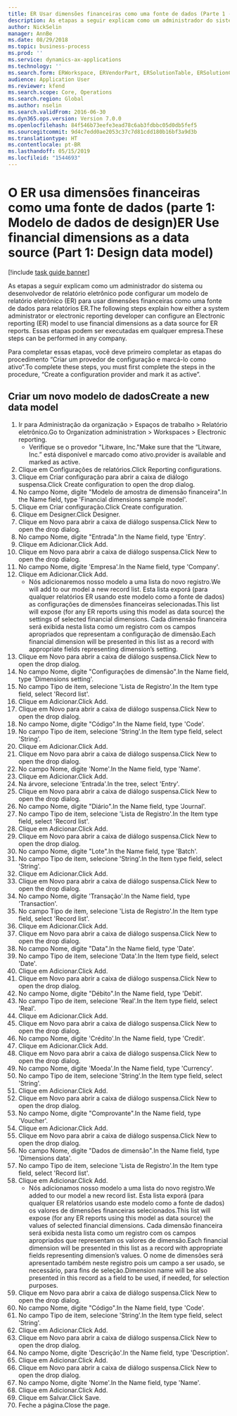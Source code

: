 ```yaml
---
title: ER Usar dimensões financeiras como uma fonte de dados (Parte 1 - Criar modelo de dados)
description: As etapas a seguir explicam como um administrador do sistema ou desenvolvedor de relatório eletrônico pode configurar um modelo de relatório eletrônico (ER) para usar dimensões financeiras como uma fonte de dados para relatórios ER.
author: NickSelin
manager: AnnBe
ms.date: 08/29/2018
ms.topic: business-process
ms.prod: ''
ms.service: dynamics-ax-applications
ms.technology: ''
ms.search.form: ERWorkspace, ERVendorPart, ERSolutionTable, ERSolutionCreateDropDialog, ERDataModelDesigner, ERDataModelContentsItemCreationDialog
audience: Application User
ms.reviewer: kfend
ms.search.scope: Core, Operations
ms.search.region: Global
ms.author: nselin
ms.search.validFrom: 2016-06-30
ms.dyn365.ops.version: Version 7.0.0
ms.openlocfilehash: 84f546b73eefe3ead78c6ab3fdbbc05d0db5fef5
ms.sourcegitcommit: 9d4c7edd0ae2053c37c7d81cdd180b16bf3a9d3b
ms.translationtype: HT
ms.contentlocale: pt-BR
ms.lasthandoff: 05/15/2019
ms.locfileid: "1544693"
---
```

# <a name="er-use-financial-dimensions-as-a-data-source-part-1-design-data-model"></a><span data-ttu-id="72d9d-103">O ER usa dimensões financeiras como uma fonte de dados (parte 1: Modelo de dados de design)</span><span class="sxs-lookup"><span data-stu-id="72d9d-103">ER Use financial dimensions as a data source (Part 1: Design data model)</span></span>

[!include [task guide banner](../../includes/task-guide-banner.md)]

<span data-ttu-id="72d9d-104">As etapas a seguir explicam como um administrador do sistema ou desenvolvedor de relatório eletrônico pode configurar um modelo de relatório eletrônico (ER) para usar dimensões financeiras como uma fonte de dados para relatórios ER.</span><span class="sxs-lookup"><span data-stu-id="72d9d-104">The following steps explain how either a system administrator or electronic reporting developer can configure an Electronic reporting (ER) model to use financial dimensions as a data source for ER reports.</span></span> <span data-ttu-id="72d9d-105">Essas etapas podem ser executadas em qualquer empresa.</span><span class="sxs-lookup"><span data-stu-id="72d9d-105">These steps can be performed in any company.</span></span>

<span data-ttu-id="72d9d-106">Para completar essas etapas, você deve primeiro completar as etapas do procedimento “Criar um provedor de configuração e marcá-lo como ativo“.</span><span class="sxs-lookup"><span data-stu-id="72d9d-106">To complete these steps, you must first complete the steps in the procedure, “Create a configuration provider and mark it as active”.</span></span>


## <a name="create-a-new-data-model"></a><span data-ttu-id="72d9d-107">Criar um novo modelo de dados</span><span class="sxs-lookup"><span data-stu-id="72d9d-107">Create a new data model</span></span>
1. <span data-ttu-id="72d9d-108">Ir para Administração da organização > Espaços de trabalho > Relatório eletrônico.</span><span class="sxs-lookup"><span data-stu-id="72d9d-108">Go to Organization administration > Workspaces > Electronic reporting.</span></span>
    * <span data-ttu-id="72d9d-109">Verifique se o provedor "Litware, Inc."</span><span class="sxs-lookup"><span data-stu-id="72d9d-109">Make sure that the “Litware, Inc.”</span></span> <span data-ttu-id="72d9d-110">está disponível e marcado como ativo.</span><span class="sxs-lookup"><span data-stu-id="72d9d-110">provider is available and marked as active.</span></span>  
2. <span data-ttu-id="72d9d-111">Clique em Configurações de relatórios.</span><span class="sxs-lookup"><span data-stu-id="72d9d-111">Click Reporting configurations.</span></span>
3. <span data-ttu-id="72d9d-112">Clique em Criar configuração para abrir a caixa de diálogo suspensa.</span><span class="sxs-lookup"><span data-stu-id="72d9d-112">Click Create configuration to open the drop dialog.</span></span>
4. <span data-ttu-id="72d9d-113">No campo Nome, digite "Modelo de amostra de dimensão financeira".</span><span class="sxs-lookup"><span data-stu-id="72d9d-113">In the Name field, type 'Financial dimensions sample model'.</span></span>
5. <span data-ttu-id="72d9d-114">Clique em Criar configuração.</span><span class="sxs-lookup"><span data-stu-id="72d9d-114">Click Create configuration.</span></span>
6. <span data-ttu-id="72d9d-115">Clique em Designer.</span><span class="sxs-lookup"><span data-stu-id="72d9d-115">Click Designer.</span></span>
7. <span data-ttu-id="72d9d-116">Clique em Novo para abrir a caixa de diálogo suspensa.</span><span class="sxs-lookup"><span data-stu-id="72d9d-116">Click New to open the drop dialog.</span></span>
8. <span data-ttu-id="72d9d-117">No campo Nome, digite "Entrada".</span><span class="sxs-lookup"><span data-stu-id="72d9d-117">In the Name field, type 'Entry'.</span></span>
9. <span data-ttu-id="72d9d-118">Clique em Adicionar.</span><span class="sxs-lookup"><span data-stu-id="72d9d-118">Click Add.</span></span>
10. <span data-ttu-id="72d9d-119">Clique em Novo para abrir a caixa de diálogo suspensa.</span><span class="sxs-lookup"><span data-stu-id="72d9d-119">Click New to open the drop dialog.</span></span>
11. <span data-ttu-id="72d9d-120">No campo Nome, digite 'Empresa'.</span><span class="sxs-lookup"><span data-stu-id="72d9d-120">In the Name field, type 'Company'.</span></span>
12. <span data-ttu-id="72d9d-121">Clique em Adicionar.</span><span class="sxs-lookup"><span data-stu-id="72d9d-121">Click Add.</span></span>
    * <span data-ttu-id="72d9d-122">Nós adicionaremos nosso modelo a uma lista do novo registro.</span><span class="sxs-lookup"><span data-stu-id="72d9d-122">We will add to our model a new record list.</span></span> <span data-ttu-id="72d9d-123">Esta lista exporá (para qualquer relatórios ER usando este modelo como a fonte de dados) as configurações de dimensões financeiras selecionadas.</span><span class="sxs-lookup"><span data-stu-id="72d9d-123">This list will expose (for any ER reports using this model as data source) the settings of selected financial dimensions.</span></span> <span data-ttu-id="72d9d-124">Cada dimensão financeira será exibida nesta lista como um registro com os campos apropriados que representam a configuração de dimensão.</span><span class="sxs-lookup"><span data-stu-id="72d9d-124">Each financial dimension will be presented in this list as a record with appropriate fields representing dimension’s setting.</span></span>  
13. <span data-ttu-id="72d9d-125">Clique em Novo para abrir a caixa de diálogo suspensa.</span><span class="sxs-lookup"><span data-stu-id="72d9d-125">Click New to open the drop dialog.</span></span>
14. <span data-ttu-id="72d9d-126">No campo Nome, digite "Configurações de dimensão".</span><span class="sxs-lookup"><span data-stu-id="72d9d-126">In the Name field, type 'Dimensions setting'.</span></span>
15. <span data-ttu-id="72d9d-127">No campo Tipo de item, selecione 'Lista de Registro'.</span><span class="sxs-lookup"><span data-stu-id="72d9d-127">In the Item type field, select 'Record list'.</span></span>
16. <span data-ttu-id="72d9d-128">Clique em Adicionar.</span><span class="sxs-lookup"><span data-stu-id="72d9d-128">Click Add.</span></span>
17. <span data-ttu-id="72d9d-129">Clique em Novo para abrir a caixa de diálogo suspensa.</span><span class="sxs-lookup"><span data-stu-id="72d9d-129">Click New to open the drop dialog.</span></span>
18. <span data-ttu-id="72d9d-130">No campo Nome, digite "Código".</span><span class="sxs-lookup"><span data-stu-id="72d9d-130">In the Name field, type 'Code'.</span></span>
19. <span data-ttu-id="72d9d-131">No campo Tipo de item, selecione 'String'.</span><span class="sxs-lookup"><span data-stu-id="72d9d-131">In the Item type field, select 'String'.</span></span>
20. <span data-ttu-id="72d9d-132">Clique em Adicionar.</span><span class="sxs-lookup"><span data-stu-id="72d9d-132">Click Add.</span></span>
21. <span data-ttu-id="72d9d-133">Clique em Novo para abrir a caixa de diálogo suspensa.</span><span class="sxs-lookup"><span data-stu-id="72d9d-133">Click New to open the drop dialog.</span></span>
22. <span data-ttu-id="72d9d-134">No campo Nome, digite 'Nome'.</span><span class="sxs-lookup"><span data-stu-id="72d9d-134">In the Name field, type 'Name'.</span></span>
23. <span data-ttu-id="72d9d-135">Clique em Adicionar.</span><span class="sxs-lookup"><span data-stu-id="72d9d-135">Click Add.</span></span>
24. <span data-ttu-id="72d9d-136">Na árvore, selecione 'Entrada'.</span><span class="sxs-lookup"><span data-stu-id="72d9d-136">In the tree, select 'Entry'.</span></span>
25. <span data-ttu-id="72d9d-137">Clique em Novo para abrir a caixa de diálogo suspensa.</span><span class="sxs-lookup"><span data-stu-id="72d9d-137">Click New to open the drop dialog.</span></span>
26. <span data-ttu-id="72d9d-138">No campo Nome, digite "Diário".</span><span class="sxs-lookup"><span data-stu-id="72d9d-138">In the Name field, type 'Journal'.</span></span>
27. <span data-ttu-id="72d9d-139">No campo Tipo de item, selecione 'Lista de Registro'.</span><span class="sxs-lookup"><span data-stu-id="72d9d-139">In the Item type field, select 'Record list'.</span></span>
28. <span data-ttu-id="72d9d-140">Clique em Adicionar.</span><span class="sxs-lookup"><span data-stu-id="72d9d-140">Click Add.</span></span>
29. <span data-ttu-id="72d9d-141">Clique em Novo para abrir a caixa de diálogo suspensa.</span><span class="sxs-lookup"><span data-stu-id="72d9d-141">Click New to open the drop dialog.</span></span>
30. <span data-ttu-id="72d9d-142">No campo Nome, digite "Lote".</span><span class="sxs-lookup"><span data-stu-id="72d9d-142">In the Name field, type 'Batch'.</span></span>
31. <span data-ttu-id="72d9d-143">No campo Tipo de item, selecione 'String'.</span><span class="sxs-lookup"><span data-stu-id="72d9d-143">In the Item type field, select 'String'.</span></span>
32. <span data-ttu-id="72d9d-144">Clique em Adicionar.</span><span class="sxs-lookup"><span data-stu-id="72d9d-144">Click Add.</span></span>
33. <span data-ttu-id="72d9d-145">Clique em Novo para abrir a caixa de diálogo suspensa.</span><span class="sxs-lookup"><span data-stu-id="72d9d-145">Click New to open the drop dialog.</span></span>
34. <span data-ttu-id="72d9d-146">No campo Nome, digite 'Transação'.</span><span class="sxs-lookup"><span data-stu-id="72d9d-146">In the Name field, type 'Transaction'.</span></span>
35. <span data-ttu-id="72d9d-147">No campo Tipo de item, selecione 'Lista de Registro'.</span><span class="sxs-lookup"><span data-stu-id="72d9d-147">In the Item type field, select 'Record list'.</span></span>
36. <span data-ttu-id="72d9d-148">Clique em Adicionar.</span><span class="sxs-lookup"><span data-stu-id="72d9d-148">Click Add.</span></span>
37. <span data-ttu-id="72d9d-149">Clique em Novo para abrir a caixa de diálogo suspensa.</span><span class="sxs-lookup"><span data-stu-id="72d9d-149">Click New to open the drop dialog.</span></span>
38. <span data-ttu-id="72d9d-150">No campo Nome, digite "Data".</span><span class="sxs-lookup"><span data-stu-id="72d9d-150">In the Name field, type 'Date'.</span></span>
39. <span data-ttu-id="72d9d-151">No campo Tipo de item, selecione 'Data'.</span><span class="sxs-lookup"><span data-stu-id="72d9d-151">In the Item type field, select 'Date'.</span></span>
40. <span data-ttu-id="72d9d-152">Clique em Adicionar.</span><span class="sxs-lookup"><span data-stu-id="72d9d-152">Click Add.</span></span>
41. <span data-ttu-id="72d9d-153">Clique em Novo para abrir a caixa de diálogo suspensa.</span><span class="sxs-lookup"><span data-stu-id="72d9d-153">Click New to open the drop dialog.</span></span>
42. <span data-ttu-id="72d9d-154">No campo Nome, digite "Débito".</span><span class="sxs-lookup"><span data-stu-id="72d9d-154">In the Name field, type 'Debit'.</span></span>
43. <span data-ttu-id="72d9d-155">No campo Tipo de item, selecione 'Real'.</span><span class="sxs-lookup"><span data-stu-id="72d9d-155">In the Item type field, select 'Real'.</span></span>
44. <span data-ttu-id="72d9d-156">Clique em Adicionar.</span><span class="sxs-lookup"><span data-stu-id="72d9d-156">Click Add.</span></span>
45. <span data-ttu-id="72d9d-157">Clique em Novo para abrir a caixa de diálogo suspensa.</span><span class="sxs-lookup"><span data-stu-id="72d9d-157">Click New to open the drop dialog.</span></span>
46. <span data-ttu-id="72d9d-158">No campo Nome, digite 'Crédito'.</span><span class="sxs-lookup"><span data-stu-id="72d9d-158">In the Name field, type 'Credit'.</span></span>
47. <span data-ttu-id="72d9d-159">Clique em Adicionar.</span><span class="sxs-lookup"><span data-stu-id="72d9d-159">Click Add.</span></span>
48. <span data-ttu-id="72d9d-160">Clique em Novo para abrir a caixa de diálogo suspensa.</span><span class="sxs-lookup"><span data-stu-id="72d9d-160">Click New to open the drop dialog.</span></span>
49. <span data-ttu-id="72d9d-161">No campo Nome, digite 'Moeda'.</span><span class="sxs-lookup"><span data-stu-id="72d9d-161">In the Name field, type 'Currency'.</span></span>
50. <span data-ttu-id="72d9d-162">No campo Tipo de item, selecione 'String'.</span><span class="sxs-lookup"><span data-stu-id="72d9d-162">In the Item type field, select 'String'.</span></span>
51. <span data-ttu-id="72d9d-163">Clique em Adicionar.</span><span class="sxs-lookup"><span data-stu-id="72d9d-163">Click Add.</span></span>
52. <span data-ttu-id="72d9d-164">Clique em Novo para abrir a caixa de diálogo suspensa.</span><span class="sxs-lookup"><span data-stu-id="72d9d-164">Click New to open the drop dialog.</span></span>
53. <span data-ttu-id="72d9d-165">No campo Nome, digite "Comprovante".</span><span class="sxs-lookup"><span data-stu-id="72d9d-165">In the Name field, type 'Voucher'.</span></span>
54. <span data-ttu-id="72d9d-166">Clique em Adicionar.</span><span class="sxs-lookup"><span data-stu-id="72d9d-166">Click Add.</span></span>
55. <span data-ttu-id="72d9d-167">Clique em Novo para abrir a caixa de diálogo suspensa.</span><span class="sxs-lookup"><span data-stu-id="72d9d-167">Click New to open the drop dialog.</span></span>
56. <span data-ttu-id="72d9d-168">No campo Nome, digite "Dados de dimensão".</span><span class="sxs-lookup"><span data-stu-id="72d9d-168">In the Name field, type 'Dimensions data'.</span></span>
57. <span data-ttu-id="72d9d-169">No campo Tipo de item, selecione 'Lista de Registro'.</span><span class="sxs-lookup"><span data-stu-id="72d9d-169">In the Item type field, select 'Record list'.</span></span>
58. <span data-ttu-id="72d9d-170">Clique em Adicionar.</span><span class="sxs-lookup"><span data-stu-id="72d9d-170">Click Add.</span></span>
    * <span data-ttu-id="72d9d-171">Nós adicionamos nosso modelo a uma lista do novo registro.</span><span class="sxs-lookup"><span data-stu-id="72d9d-171">We added to our model a new record list.</span></span> <span data-ttu-id="72d9d-172">Esta lista exporá (para qualquer ER relatórios usando este modelo como a fonte de dados) os valores de dimensões financeiras selecionados.</span><span class="sxs-lookup"><span data-stu-id="72d9d-172">This list will expose (for any ER reports using this model as data source) the values of selected financial dimensions.</span></span> <span data-ttu-id="72d9d-173">Cada dimensão financeira será exibida nesta lista como um registro com os campos apropriados que representam os valores de dimensão.</span><span class="sxs-lookup"><span data-stu-id="72d9d-173">Each financial dimension will be presented in this list as a record with appropriate fields representing dimension’s values.</span></span> <span data-ttu-id="72d9d-174">O nome de dimensões será apresentado também neste registro pois um campo a ser usado, se necessário, para fins de seleção.</span><span class="sxs-lookup"><span data-stu-id="72d9d-174">Dimension name will be also presented in this record as a field to be used, if needed, for selection purposes.</span></span>  
59. <span data-ttu-id="72d9d-175">Clique em Novo para abrir a caixa de diálogo suspensa.</span><span class="sxs-lookup"><span data-stu-id="72d9d-175">Click New to open the drop dialog.</span></span>
60. <span data-ttu-id="72d9d-176">No campo Nome, digite "Código".</span><span class="sxs-lookup"><span data-stu-id="72d9d-176">In the Name field, type 'Code'.</span></span>
61. <span data-ttu-id="72d9d-177">No campo Tipo de item, selecione 'String'.</span><span class="sxs-lookup"><span data-stu-id="72d9d-177">In the Item type field, select 'String'.</span></span>
62. <span data-ttu-id="72d9d-178">Clique em Adicionar.</span><span class="sxs-lookup"><span data-stu-id="72d9d-178">Click Add.</span></span>
63. <span data-ttu-id="72d9d-179">Clique em Novo para abrir a caixa de diálogo suspensa.</span><span class="sxs-lookup"><span data-stu-id="72d9d-179">Click New to open the drop dialog.</span></span>
64. <span data-ttu-id="72d9d-180">No campo Nome, digite 'Descrição'.</span><span class="sxs-lookup"><span data-stu-id="72d9d-180">In the Name field, type 'Description'.</span></span>
65. <span data-ttu-id="72d9d-181">Clique em Adicionar.</span><span class="sxs-lookup"><span data-stu-id="72d9d-181">Click Add.</span></span>
66. <span data-ttu-id="72d9d-182">Clique em Novo para abrir a caixa de diálogo suspensa.</span><span class="sxs-lookup"><span data-stu-id="72d9d-182">Click New to open the drop dialog.</span></span>
67. <span data-ttu-id="72d9d-183">No campo Nome, digite 'Nome'.</span><span class="sxs-lookup"><span data-stu-id="72d9d-183">In the Name field, type 'Name'.</span></span>
68. <span data-ttu-id="72d9d-184">Clique em Adicionar.</span><span class="sxs-lookup"><span data-stu-id="72d9d-184">Click Add.</span></span>
69. <span data-ttu-id="72d9d-185">Clique em Salvar.</span><span class="sxs-lookup"><span data-stu-id="72d9d-185">Click Save.</span></span>
70. <span data-ttu-id="72d9d-186">Feche a página.</span><span class="sxs-lookup"><span data-stu-id="72d9d-186">Close the page.</span></span>

